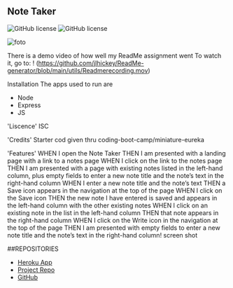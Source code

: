 ## Note Taker 
![GitHub license](https://img.shields.io/badge/Made%20by-%40jlhickey-orange)
![GitHub license](https://img.shields.io/badge/license-ISC-blue.svg)



![foto](https://github.com/jlhickey/ReadMe-generator/itworked.png)


There is a demo video of how well my ReadMe assignment went To watch it, go to:
! (https://github.com/jlhickey/ReadMe-generator/blob/main/utils/Readmerecording.mov)


Installation
The apps used to run are
* Node
* Express
* JS

'Liscence'
ISC



'Credits'
Starter cod given thru coding-boot-camp/miniature-eureka
 
'Features'
WHEN I open the Note Taker
THEN I am presented with a landing page with a link to a notes page
WHEN I click on the link to the notes page
THEN I am presented with a page with existing notes listed in the left-hand column, plus empty fields to enter a new note title and the note’s text in the right-hand column
WHEN I enter a new note title and the note’s text
THEN a Save icon appears in the navigation at the top of the page
WHEN I click on the Save icon
THEN the new note I have entered is saved and appears in the left-hand column with the other existing notes
WHEN I click on an existing note in the list in the left-hand column
THEN that note appears in the right-hand column
WHEN I click on the Write icon in the navigation at the top of the page
THEN I am presented with empty fields to enter a new note title and the note’s text in the right-hand column! screen shot

##REPOSITORIES
- [Heroku App](https://note-taker-with-express-wk-11.herokuapp.com/)
- [Project Repo](https://github.com/jlhickey/Note-taker)
- [GitHub](https://github.com/jlhickey)

 
